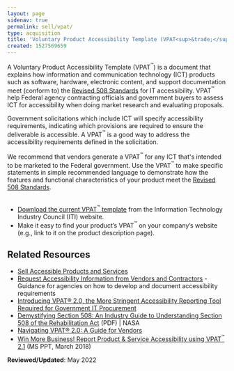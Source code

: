 ```yaml
---
layout: page
sidenav: true
permalink: sell/vpat/
type: acquisition
title: 'Voluntary Product Accessibility Template (VPAT<sup>&trade;</sup>)'
created: 1527569659
---
```


A Voluntary Product Accessibility Template (VPAT<sup>&trade;</sup>) is a document that explains how information and communication technology (ICT) products such as software, hardware, electronic content, and support documentation meet (conform to) the [Revised 508 Standards][1] for IT accessibility. VPAT<sup>&trade;</sup> help Federal agency contracting officials and government buyers to assess ICT for accessibility when doing market research and evaluating proposals.

Government solicitations which include ICT will specify accessibility requirements, indicating which provisions are required to ensure the deliverable is accessible. A VPAT<sup>&trade;</sup> is a good way to address the accessibility requirements defined in the solicitation.

We recommend that vendors generate a VPAT<sup>&trade;</sup> for any ICT that's intended to be marketed to the Federal government. Use the VPAT<sup>&trade;</sup> to make specific statements in simple recommended language to demonstrate how the features and functional characteristics of your product meet the [Revised 508 Standards][1].  
&nbsp;

  * [Download the current VPAT<sup>&trade;</sup> template][2] from the Information Technology Industry Council (ITI) website.&nbsp;
  * Make it easy to find your product&rsquo;s VPAT<sup>&trade;</sup> on your company&rsquo;s website (e.g., link to it on the product description page).

## Related Resources

  * [Sell Accessible Products and Services][3]
  * [Request Accessibility Information from Vendors and Contractors][4] - Guidance for agencies on how to develop and document accessibility requirements
  * <a href="https://www.microassist.com/digital-accessibility/introducing-vpat-2-0-accessible-gov-procurement/" target="_blank">Introducing VPAT&reg; 2.0, the More Stringent Accessibility Reporting Tool Required for Government IT Procurement</a>  
  * [Demystifying Section 508: An Industry Guide to Understanding Section 508 of the Rehabilitation Act][5] (PDF) &#124; NASA  
  * <a href="https://www.levelaccess.com/resources/navigating-vpat-2-0-guide-vendors/" target="_blank">Navigating VPAT&reg; 2.0: A Guide for Vendors</a>
  * <a href="https://s3.amazonaws.com/storage.pardot.com/487581/58790/Win_More_Business_VPAT_2.1_FINAL.pptx" target="_blank">Win More Business! Report Product & Service Accessibility using VPAT<sup>&trade;</sup> 2.1</a>&nbsp;(MS PPT, March 2018)

**Reviewed/Updated**: May 2022

 [1]: https://www.access-board.gov/guidelines-and-standards/communications-and-it/about-the-ict-refresh/final-rule
 [2]: https://www.itic.org/policy/accessibility/vpat
 [3]: {{site.baseurl}}/sell
 [4]: {{site.baseurl}}/buy/request-accessibility-information
 [5]: https://www.sewp.nasa.gov/documents/Section_508_Guide_111821.pdf